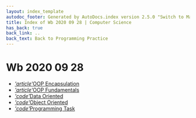 ```yaml
---
layout: index_template
autodoc_footer: Generated by AutoDocs.index version 2.5.0 "Switch to Material Icons" ⓒ Starwort, 2020
title: Index of Wb 2020 09 28 | Computer Science
has_back: true
back_link: ..
back_text: Back to Programming Practice
---
```


# **Wb 2020 09 28**

- <a href='./OOP_encapsulation.md'><i title='MD file' class="material-icons">'article'</i>OOP Encapsulation</a>
- <a href='./OOP_fundamentals.md'><i title='MD file' class="material-icons">'article'</i>OOP Fundamentals</a>
- <a href='./data_oriented.py'><i title='PY file' class="material-icons">'code'</i>Data Oriented</a>
- <a href='./object_oriented.py'><i title='PY file' class="material-icons">'code'</i>Object Oriented</a>
- <a href='./programming_task.py'><i title='PY file' class="material-icons">'code'</i>Programming Task</a>
